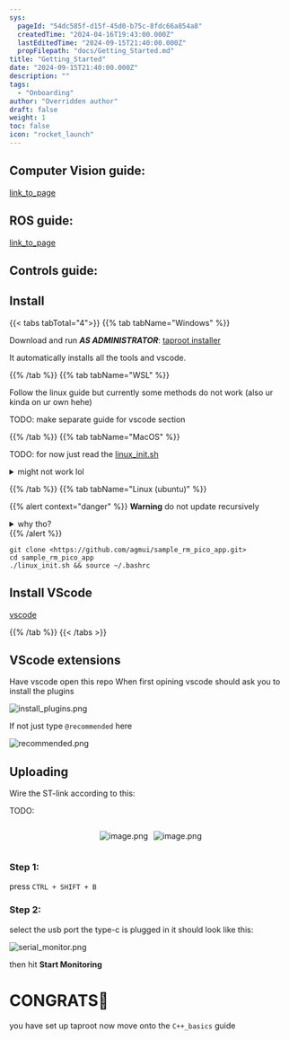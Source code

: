 ```yaml
---
sys:
  pageId: "54dc585f-d15f-45d0-b75c-8fdc66a854a8"
  createdTime: "2024-04-16T19:43:00.000Z"
  lastEditedTime: "2024-09-15T21:40:00.000Z"
  propFilepath: "docs/Getting_Started.md"
title: "Getting_Started"
date: "2024-09-15T21:40:00.000Z"
description: ""
tags:
  - "Onboarding"
author: "Overridden author"
draft: false
weight: 1
toc: false
icon: "rocket_launch"
---
```


## Computer Vision guide:

[link_to_page](86d45bc0-388b-4d26-8848-44f255f73d0e)

## ROS guide:

[link_to_page](3c76c1de-ec8f-46d6-8b0a-294005edc2d5)

## Controls guide:

## Install

{{< tabs tabTotal="4">}}
{{% tab tabName="Windows" %}}

Download and run _**AS ADMINISTRATOR**_: [taproot installer](https://github.com/Thornbots/TeachingFreshies/releases/tag/1.0)

It automatically installs all the tools and vscode.

{{% /tab %}}
{{% tab tabName="WSL" %}}

Follow the linux guide but currently some methods do not work (also ur kinda on ur own hehe)

TODO: make separate guide for vscode section

{{% /tab %}}
{{% tab tabName="MacOS" %}}

TODO: for now just read the [linux_init.sh](https://github.com/agmui/sample_rm_pico_app/blob/main/linux_init.sh)

<details>
<summary>might not work lol</summary>

`brew install libusb pkg-config`

Next install: [vscode](https://code.visualstudio.com/Download)

</details>

{{% /tab %}}
{{% tab tabName="Linux (ubuntu)" %}}

{{% alert context="danger" %}}
**Warning** do not update recursively
<details>
<summary>why tho?</summary>
There are some submodules that may go on for a while (like tinyusb) and I highly
recommend you don't need to get them.
If you want to see what submodules I update just look in `linux_init.sh`
</details>
{{% /alert %}}

```shell
git clone <https://github.com/agmui/sample_rm_pico_app.git>
cd sample_rm_pico_app
./linux_init.sh && source ~/.bashrc
```

## Install VScode

[vscode](https://code.visualstudio.com/Download)

{{% /tab %}}
{{< /tabs >}}

## VScode extensions

Have vscode open this repo
When first opining vscode should ask you to install the plugins

![install_plugins.png](https://prod-files-secure.s3.us-west-2.amazonaws.com/d518164a-d88e-44d1-a4ee-3adb3bd8bce0/89bd30f0-1825-4e77-867b-0a41ce370880/install_plugins.png?X-Amz-Algorithm=AWS4-HMAC-SHA256&X-Amz-Content-Sha256=UNSIGNED-PAYLOAD&X-Amz-Credential=ASIAZI2LB466XA7WXIFV%2F20250207%2Fus-west-2%2Fs3%2Faws4_request&X-Amz-Date=20250207T220640Z&X-Amz-Expires=3600&X-Amz-Security-Token=IQoJb3JpZ2luX2VjEGYaCXVzLXdlc3QtMiJHMEUCIQCmSkEkVyrkOhd8M0cOJ4n9W6G%2BwaWyJmpKlw42d5curAIgAZxCAoM9HxjvWNd%2Bplcmd3eP5R9JjqmnsqeAxagFzbkq%2FwMIfxAAGgw2Mzc0MjMxODM4MDUiDC4gPE3LPsQpQOYP%2ByrcAy%2FbgQFnkoQ78ZUNHAfuVuu6ThkSW0%2F4s9CXqdtjs50DPI6GCuzcDGpwFXjELNqmy6hwL4L7tMel5bTlQ6huL8JuAAUrZrW7o0M8sj9CZVAMuQ%2BAfBkppv%2B7L4vXnoDtkNF4cgnUJBGjJmES%2FQV%2BJd4fHBb2pF11CvA5nxCtCMm1b10NWwCi9duvEsor56yiF11koaIAWiJZvY0BwW3%2Bv%2B7aPaKEHiS6fmftdaJyyMofPD2aKsAAsflPpZBv%2Fhbv4MO%2B9h188GhvYQGlRfdE09pvpVkMCBX8YfdmnbmSk6sh%2B4NBgs%2BwnRSNN3j9oPd5VYlS0CxXatNf3m3B8TCe4kVL6fChcPoj0YF0ycaTDJ5ZfchgyxfrL8D6pcMh7j9w%2BjhHD1TB9CCNRP%2FXh5TjbkKjLSkLxn1wXBwGniEqWJWDGBYdXcfH9%2BKf1e3%2B3hmy%2FsSvWw%2BFjGHSyjqjoDyupij4%2FHcisjWuOntqIXDsti%2FqdZuHZ8kBg%2BzDqfHhCSoMooFkU5jQ5BD3Jt2d2kF1qlpxus2AhgRAOmCpDr6yve6GaL%2Fhm0I4X5tMebuEi1sLfjKXAkoCS%2F2BQB22jqrDZWgEMpoZD6LoiUEEulbYyJB%2FIjpbNQVjlQX4Y8a5MIyAmr0GOqUB%2BPB%2F93acE%2BqINW7JaoFi4G0kBN6USJ1xXa2Pq5rwaACE53gUT%2BpCXo4kCLNLC67CM%2FGahQEuDoPJgyrcwe86dBiFdMojs8ZssLbaO9koljVuZ7eHcGbZBtZeT2yn2E0oIEaHkFbCSp4AKcAjKYZOYLf6%2F%2FwLGIA0ysFRKAnj84QLnfhTJ0AOMsgu2iaPw9HA%2BQUV4wJ0V1v9g8hV%2BK9cjMqL%2FBCm&X-Amz-Signature=c950375ae51ed89ae38ca35a2c6e09c706ee798e40cf33c316c62628a5f8ba66&X-Amz-SignedHeaders=host&x-id=GetObject)

If not just type `@recommended` here  

![recommended.png](https://prod-files-secure.s3.us-west-2.amazonaws.com/d518164a-d88e-44d1-a4ee-3adb3bd8bce0/61e661e9-5d85-4dfc-be0d-8d2097a5e793/recommended.png?X-Amz-Algorithm=AWS4-HMAC-SHA256&X-Amz-Content-Sha256=UNSIGNED-PAYLOAD&X-Amz-Credential=ASIAZI2LB466XA7WXIFV%2F20250207%2Fus-west-2%2Fs3%2Faws4_request&X-Amz-Date=20250207T220640Z&X-Amz-Expires=3600&X-Amz-Security-Token=IQoJb3JpZ2luX2VjEGYaCXVzLXdlc3QtMiJHMEUCIQCmSkEkVyrkOhd8M0cOJ4n9W6G%2BwaWyJmpKlw42d5curAIgAZxCAoM9HxjvWNd%2Bplcmd3eP5R9JjqmnsqeAxagFzbkq%2FwMIfxAAGgw2Mzc0MjMxODM4MDUiDC4gPE3LPsQpQOYP%2ByrcAy%2FbgQFnkoQ78ZUNHAfuVuu6ThkSW0%2F4s9CXqdtjs50DPI6GCuzcDGpwFXjELNqmy6hwL4L7tMel5bTlQ6huL8JuAAUrZrW7o0M8sj9CZVAMuQ%2BAfBkppv%2B7L4vXnoDtkNF4cgnUJBGjJmES%2FQV%2BJd4fHBb2pF11CvA5nxCtCMm1b10NWwCi9duvEsor56yiF11koaIAWiJZvY0BwW3%2Bv%2B7aPaKEHiS6fmftdaJyyMofPD2aKsAAsflPpZBv%2Fhbv4MO%2B9h188GhvYQGlRfdE09pvpVkMCBX8YfdmnbmSk6sh%2B4NBgs%2BwnRSNN3j9oPd5VYlS0CxXatNf3m3B8TCe4kVL6fChcPoj0YF0ycaTDJ5ZfchgyxfrL8D6pcMh7j9w%2BjhHD1TB9CCNRP%2FXh5TjbkKjLSkLxn1wXBwGniEqWJWDGBYdXcfH9%2BKf1e3%2B3hmy%2FsSvWw%2BFjGHSyjqjoDyupij4%2FHcisjWuOntqIXDsti%2FqdZuHZ8kBg%2BzDqfHhCSoMooFkU5jQ5BD3Jt2d2kF1qlpxus2AhgRAOmCpDr6yve6GaL%2Fhm0I4X5tMebuEi1sLfjKXAkoCS%2F2BQB22jqrDZWgEMpoZD6LoiUEEulbYyJB%2FIjpbNQVjlQX4Y8a5MIyAmr0GOqUB%2BPB%2F93acE%2BqINW7JaoFi4G0kBN6USJ1xXa2Pq5rwaACE53gUT%2BpCXo4kCLNLC67CM%2FGahQEuDoPJgyrcwe86dBiFdMojs8ZssLbaO9koljVuZ7eHcGbZBtZeT2yn2E0oIEaHkFbCSp4AKcAjKYZOYLf6%2F%2FwLGIA0ysFRKAnj84QLnfhTJ0AOMsgu2iaPw9HA%2BQUV4wJ0V1v9g8hV%2BK9cjMqL%2FBCm&X-Amz-Signature=e09b5b9758b5a24ff25845612f437327b28eae593ca27fbaae82571bf119c111&X-Amz-SignedHeaders=host&x-id=GetObject)

## Uploading

Wire the ST-link according to this:

TODO:

<div style="display: flex;flex-direction: row; column-gap:10px; max-width: 630px;justify-content: center;">
<div>

![image.png](https://prod-files-secure.s3.us-west-2.amazonaws.com/d518164a-d88e-44d1-a4ee-3adb3bd8bce0/210ecb78-1116-4d7b-b9b7-2292f66fa2c2/image.png?X-Amz-Algorithm=AWS4-HMAC-SHA256&X-Amz-Content-Sha256=UNSIGNED-PAYLOAD&X-Amz-Credential=ASIAZI2LB466ZAJMY5G5%2F20250207%2Fus-west-2%2Fs3%2Faws4_request&X-Amz-Date=20250207T220643Z&X-Amz-Expires=3600&X-Amz-Security-Token=IQoJb3JpZ2luX2VjEGYaCXVzLXdlc3QtMiJIMEYCIQC9dyLRc4Ey7AGLHZ5X7E6GBbb%2BPnQAjeFWYJvKewcETAIhAKEpttZskMp%2FV562KE0Qk3lRGphEVO8r54iBf63teA95Kv8DCH8QABoMNjM3NDIzMTgzODA1IgzSSz71qBoxj8XloDcq3AOveXEsBliH2e1ArqKQ2DIRuh2dS5ZKmVMbbvPBcXkWzX%2F4Jly1eHR6XXXAfTVTjVz65eviy1d6yoaL%2FGX9860GDdbOi%2FOF2r6GhBqHeNINvLxyfe6RmnOed2WQXPmY%2FXSxIg2v6zXpkl27zaHSbBWmGBuNoebHvv9lJecUnduBd05Tfe5DKX1LpEVNg%2FNGvrT%2BsTEVZofyag8XkDWQ5JO1jsDX4m1a%2BVEt7hZIQhesGqs693NJDuDfnBA%2F81fSMrbVO6YafBltPl%2B8Tbg9cviPASAGxke9O8u4Nmrkv2d%2FeWx8RBZKnvIlgehqC0uZLQPCVWPjrA86pEPtAibyhABpaDdKjaR4s6fkkC7GiTEbPd6wRvIqWYB5EBdZA5028EGgt%2FhLA7JnS100Lkb1WD4d2JGB0lPEVj%2F4otBgtfmDScloBE%2F2cQMHjcEr2RFSJfICxjx9UIGreGiw6obzIxxrgK2kp99iCXQcYnVA6jRGEDh3Ktz3RXq8zbM4ChGd4eu0waoLBo58nM63mVoiXkUAGg23sPwhqz3KeLqcvTR1G1ufAA42sf0toXs7D9O1CoGlM8lnS9%2Fi4R%2BEwzhyAVZBTv31S9IS9v8JEVlHAghGYBbOBYzapibPC9SXDDCv%2F5m9BjqkAVHSn2zDRr9s4mC81wgAeZy27NE51Ya054kA8HPCtVYanllCYzOWrYNT1rwc2mfexDjn64VB1XmCX1SZdakKdrw%2F47cs9%2FoTWLVzUJQKFI4aJGDUznv4Fc3pBQmWeilOQ0C2CwGZ%2BwdnvVwr1HxbtAeBMXj4McSvMdPEqGWa%2FUqPjEHbuaJfd%2F8fOFZyhxhZTmi3V1mcbQA%2FYSrYg1Y5Nrrfgl%2BO&X-Amz-Signature=cc968ebb28db50f54ca20b91beb6386462cde12567cfc1e9b235c0b0bad32978&X-Amz-SignedHeaders=host&x-id=GetObject)

</div>
<div>

![image.png](https://prod-files-secure.s3.us-west-2.amazonaws.com/d518164a-d88e-44d1-a4ee-3adb3bd8bce0/33a0fd0f-8ca6-4a86-8e09-26e95ded1fff/image.png?X-Amz-Algorithm=AWS4-HMAC-SHA256&X-Amz-Content-Sha256=UNSIGNED-PAYLOAD&X-Amz-Credential=ASIAZI2LB4666DRUB6JZ%2F20250207%2Fus-west-2%2Fs3%2Faws4_request&X-Amz-Date=20250207T220644Z&X-Amz-Expires=3600&X-Amz-Security-Token=IQoJb3JpZ2luX2VjEGYaCXVzLXdlc3QtMiJGMEQCIEpk%2BeAcIIcm8Dd01TkMGdiz%2B7iTQwz8LUn1aM13AHBeAiAcAhygLkxlvOnIK3Rzj4x3eC2G%2B9MlhVlWi1hAVVyqeCr%2FAwh%2FEAAaDDYzNzQyMzE4MzgwNSIMgtzOxzyLG5vxLDnpKtwDqGUv5KtiNKOwivR05%2BjppUR8EEMhUqxZ9%2F4pgN%2F4LPypkhEpdbW%2BMiHDvSADLXfh9qz9mqllZLKoDQsPX5kjYaWHdUz6u9eX2LdK%2FcBMTyBpNkxDpof7rJkAghr3HVJ1qh5kzBWA9BGVHsv%2B1ruczo%2FQ5Mler076bJClLGVGxN%2BqIIn1WFBSmMnLdKjwG5hjoa8tItBsnxeMn3O1B2SfcAAM2CV1S%2FFp9R%2Bj5UBH8JC%2BjwgY9I3fRuDkstEy6bf8KOBLq9tulot%2Fm%2FlufhewUBBCoN%2BNaVV4rDoper1f01geXbaioQMCW43xx3mnPkriY%2B7%2BtpNlMHKTFL%2F4HZJQXjbpdv0hvPI98%2Fr%2B8YF69aQ6EBPBke%2BX4zwmAMLd6GpZekSCI7J7HfvbYY2dofnYGVz0pOPoYyenaMbmOomACp5Gw1H35oS27JwncardQA2ZidEY84J9LMnhEvh9XMO4rlTg%2FwooVU41a4gj2B2O2xTpWgoaGtCusxeUzan44Wkrn43KrkgbAVhlczFU7cOXqD4spvVOLUFsH44tZcb8MEEDECF31eEa%2BsPDEcSrML5eF%2BCUt60L4dFGkzJyJAtitbYGVh6crsVYbKJpuIMoQ2FZDAzRFhueSq%2F1lYkw3v%2BZvQY6pgE1hHZoqzg1i2NNxuiMCXTubEn4rPUdRnbi9RljZoYOYQhXEXNR0ARow41noF7WpAx6wOxDnouX0k0jkMeJsJYN21Y63WfBBYoel6Y%2BWPV1e4XOOc4oY2LFJvNemdCVM8d%2F9o%2BvYRuSMzvlC1mmLeI%2FllC7QEX%2BZlWD1X059TKHVNcXxbq5N5zWGK0cFmHXXv73NYiwmiW1MN7vEWIAOGmV5uHC%2FDqe&X-Amz-Signature=26c4a3f24163fdd7182b6c873101893b7a00595ea371c0f5a0a16b2a5f07d783&X-Amz-SignedHeaders=host&x-id=GetObject)

</div>
</div>

### Step 1:

press `CTRL + SHIFT + B`

### Step 2:

select the usb port the type-c is plugged in it should look like this:

![serial_monitor.png](https://prod-files-secure.s3.us-west-2.amazonaws.com/d518164a-d88e-44d1-a4ee-3adb3bd8bce0/f03f4774-05d4-4393-b6a0-d5efb6d315ab/serial_monitor.png?X-Amz-Algorithm=AWS4-HMAC-SHA256&X-Amz-Content-Sha256=UNSIGNED-PAYLOAD&X-Amz-Credential=ASIAZI2LB466XA7WXIFV%2F20250207%2Fus-west-2%2Fs3%2Faws4_request&X-Amz-Date=20250207T220640Z&X-Amz-Expires=3600&X-Amz-Security-Token=IQoJb3JpZ2luX2VjEGYaCXVzLXdlc3QtMiJHMEUCIQCmSkEkVyrkOhd8M0cOJ4n9W6G%2BwaWyJmpKlw42d5curAIgAZxCAoM9HxjvWNd%2Bplcmd3eP5R9JjqmnsqeAxagFzbkq%2FwMIfxAAGgw2Mzc0MjMxODM4MDUiDC4gPE3LPsQpQOYP%2ByrcAy%2FbgQFnkoQ78ZUNHAfuVuu6ThkSW0%2F4s9CXqdtjs50DPI6GCuzcDGpwFXjELNqmy6hwL4L7tMel5bTlQ6huL8JuAAUrZrW7o0M8sj9CZVAMuQ%2BAfBkppv%2B7L4vXnoDtkNF4cgnUJBGjJmES%2FQV%2BJd4fHBb2pF11CvA5nxCtCMm1b10NWwCi9duvEsor56yiF11koaIAWiJZvY0BwW3%2Bv%2B7aPaKEHiS6fmftdaJyyMofPD2aKsAAsflPpZBv%2Fhbv4MO%2B9h188GhvYQGlRfdE09pvpVkMCBX8YfdmnbmSk6sh%2B4NBgs%2BwnRSNN3j9oPd5VYlS0CxXatNf3m3B8TCe4kVL6fChcPoj0YF0ycaTDJ5ZfchgyxfrL8D6pcMh7j9w%2BjhHD1TB9CCNRP%2FXh5TjbkKjLSkLxn1wXBwGniEqWJWDGBYdXcfH9%2BKf1e3%2B3hmy%2FsSvWw%2BFjGHSyjqjoDyupij4%2FHcisjWuOntqIXDsti%2FqdZuHZ8kBg%2BzDqfHhCSoMooFkU5jQ5BD3Jt2d2kF1qlpxus2AhgRAOmCpDr6yve6GaL%2Fhm0I4X5tMebuEi1sLfjKXAkoCS%2F2BQB22jqrDZWgEMpoZD6LoiUEEulbYyJB%2FIjpbNQVjlQX4Y8a5MIyAmr0GOqUB%2BPB%2F93acE%2BqINW7JaoFi4G0kBN6USJ1xXa2Pq5rwaACE53gUT%2BpCXo4kCLNLC67CM%2FGahQEuDoPJgyrcwe86dBiFdMojs8ZssLbaO9koljVuZ7eHcGbZBtZeT2yn2E0oIEaHkFbCSp4AKcAjKYZOYLf6%2F%2FwLGIA0ysFRKAnj84QLnfhTJ0AOMsgu2iaPw9HA%2BQUV4wJ0V1v9g8hV%2BK9cjMqL%2FBCm&X-Amz-Signature=f7f49e9dbe2407d279aa1d935eed6c36df243a5d3a79692fa2c15fc45e06e341&X-Amz-SignedHeaders=host&x-id=GetObject)

then hit **Start Monitoring**

# CONGRATS🎉

you have set up taproot now move onto the `C++_basics` guide
